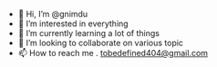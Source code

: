 - 👋 Hi, I’m @gnimdu
- 👀 I’m interested in everything
- 🌱 I’m currently learning a lot of things
- 💞️ I’m looking to collaborate on various topic
- 📫 How to reach me . tobedefined404@gmail.com

<!---
gnimdu/gnimdu is a ✨ special ✨ repository because its `README.md` (this file) appears on your GitHub profile.
You can click the Preview link to take a look at your changes.
--->
